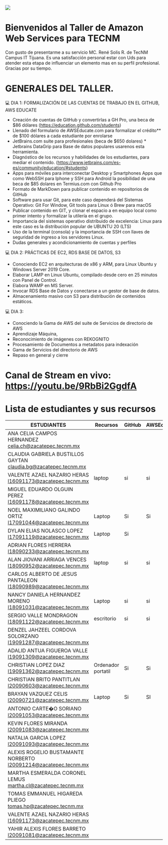 ![](https://thewealthmosaic.s3.amazonaws.com/media/Logo_Amazon_Web_Services_2.png)

# Bienvenidos al Taller de Amazon Web Services para TECNM
Con gusto de presentarme  a su servicio MC. René Solis R. de TecNM Campus IT Tijuana. Es una satisfacción personal estar con Uds para atender esta etapa de influenciar un elemento mas en su perfil profesional. Gracias por su tiempo.

# GENERALES DEL TALLER.

💻 DIA 1: FORMALIZACIÓN DE LAS CUENTAS DE TRABAJO EN EL GITHUB, AWS EDUCATE
- Creación de cuentas de GitHub y convertirlas a GH Pro, una beca de $86 dólares (https://education.github.com/students)
- Llenado del formulario de AWSEducate.com para formalizar el crédito** de $100 dólares a cada estudiante por enrolarse 
- JetBrains.com suite para profesionales (beca de $650 dolares) * Jetbrains DataGrip para Base de datos populares usarenos esta herramienta.
- Diagnóstico de los recursos y habilidades de los estudiantes, para mediar el contenido. (https://www.jetbrains.com/es-es/community/education/#students)
- Apps para móviles para interconectar Desktop y Smartphones Apps que como WebSSH para Iphone y SSH para Android la posibilidad de una beca de $85 dolares en Termius.com con Github Pro
- Formato de MarkDown para publicar contenido en repositorios de GitHub
- Software para usar Git, para este caso dependerá del Sistemas Operativo:  Git For Window, Git tools para Linux ó Brew para macOS
- Publicar contenido en GIT, y clonar el espacio a en equipo local como primer intento y formalizar la utilería en el grupo.
- Importancia del sistemas operativo distribuido de excelencia: Linux para este caso es la distribución popular de UBUNTU 20 (LTS)
- Uso de la terminal (consola) y la importancia de SSH con llaves de seguridad de ingreso a los servidores Linux.
- Dudas generales y acondicionamiento de cuentas y perfiles

💻 DIA 2: PRÁCTICAS DE EC2, RDS BASE DE DATOS, S3
- Conociendo EC2 en arquitecturas de x86 y ARM, para Linux Ubuntu y Windows Server 2019 Core.
- Elaborar LAMP en Linux Ubuntu, compilado desde cero en 25 minutos con Panel de Control.
- Elabora WAMP en MS Server.
- Invocar RDS Base de Datos y conectarse a un gestor de base de datos.
- Almacenamiento masivo con S3 para distribución de contenidos estáticos.

💻  DIA 3: 
- Conociendo la Gama de AWS del suite de Servicios de directorio de AWS
- Aprendizaje Máquina,
- Reconocimiento de imágenes con REKOGNITO
- Procesamiento de Documentos a metadatos para indexación
- Gama de Servicios del directorio de AWS
- Repaso en general y cierre

	
# Canal de Stream en vivo:  https://youtu.be/9RbBi2GgdfA 


# Lista de estudiantes y sus recursos

| ESTUDIANTES                                                       	|  Recursos 	|  GitHub 	|  AWSEducate 	|  JetBrains 	|   	|
|-------------------------------------------------------------------	|---	|---	|---	|---	|---	|
| ANA CELIA CAMPOS HERNANDEZ <celia.ch@zacatepec.tecnm.mx>          	|   	|   	|   	|   	|   	|
| CLAUDIA GABRIELA BUSTILLOS GAYTAN <claudia.bg@zacatepec.tecnm.mx> 	|   	|   	|   	|   	|   	|
| VALENTE AZAEL NAZARIO HERAS <l16091173@zacatepec.tecnm.mx>        	|   laptop	|   si	|    si |   	si|   	|si
| MIGUEL EDUARDO OLGUIN PEREZ <l16091178@zacatepec.tecnm.mx>        	|   	|   	|   	|   	|   	|
| NOEL MAXIMILIANO GALINDO ORTIZ <l17091044@zacatepec.tecnm.mx>     	|Laptop   	|  Si 	|Si   	|Si   	|   	|Si
| DYLAN ELIAS NOLASCO LOPEZ <l17091119@zacatepec.tecnm.mx>          	|Laptop   	|  Si 	|   	|Si   	|   	|Si
| ADRIAN FLORES HERRERA <l18090233@zacatepec.tecnm.mx>              	|   	|   	|   	|   	|   	|
| ALAN JIOVANI ARRIAGA VENCES <l18090952@zacatepec.tecnm.mx>        	|laptop   	| si  	|   si	|   si	|   	|si
| CARLOS ALBERTO DE JESUS PANTALEON <l18090989@zacatepec.tecnm.mx>  	|   	|   	|   	|   	|   	|
| NANCY DANIELA HERNANDEZ MORENO <l18091031@zacatepec.tecnm.mx>     	|    Laptop	|  si	|   si	|   si	| 
| SERGIO VALLE MONDRAGON <l18091122@zacatepec.tecnm.mx>             	|escritorio  	|  si 	|   si	|   si	|   	|si
| DENZEL JAHZEEL CORDOVA SOLORZANO <l19091287@zacatepec.tecnm.mx>   	|   	|   	|   	|   	|   	|
| ADALID ANTUA FIGUEROA VALLE <l19091309@zacatepec.tecnm.mx>        	|   	|   	|   	|   	|   	|
| CHRISTIAN LOPEZ DIAZ <l19091362@zacatepec.tecnm.mx>               	|   Ordenador portatil	|  Si	|   Si	|   si	| si  	|
| CHRISTIAN BRITO PANTITLAN <l20090603@zacatepec.tecnm.mx>          	|   	|   	|   	|   	|   	|
| BRAYAN VAZQUEZ CELIS <l20090721@zacatepec.tecnm.mx>               	|   Laptop	|   Si	|  SI 	|  Si	|   Si	|
| ANTONIO CARTE�O SORIANO <l20091053@zacatepec.tecnm.mx>            	|   	|   	|   	|   	|   	|
| KEVIN FLORES MIRANDA <l20091083@zacatepec.tecnm.mx>               	|   	|   	|   	|   	|   	|
| NATALIA GARCIA LOPEZ <l20091093@zacatepec.tecnm.mx>               	|   	|   	|   	|   	|   	|
| ALEXIS ROGELIO BUSTAMANTE NORBERTO <l20091214@zacatepec.tecnm.mx> 	|   	|   	|   	|   	|   	|
| MARTHA ESMERALDA CORONEL LEMUS <martha.cl@zacatepec.tecnm.mx>     	|   	|   	|   	|   	|   	|
| TOMAS EMMANUEL HIGAREDA PLIEGO <tomas.hp@zacatepec.tecnm.mx>      	|   	|   	|   	|   	|   	|
| VALENTE AZAEL NAZARIO HERAS  <l16091173@zacatepec.tecnm.mx>      	|   	|   	|   	|   	|   	|
| YAHIR ALEXIS FLORES BARRETO <l20091081@zacatepec.tecnm.mx>      	|   	|   	|   	|   	|   	|


